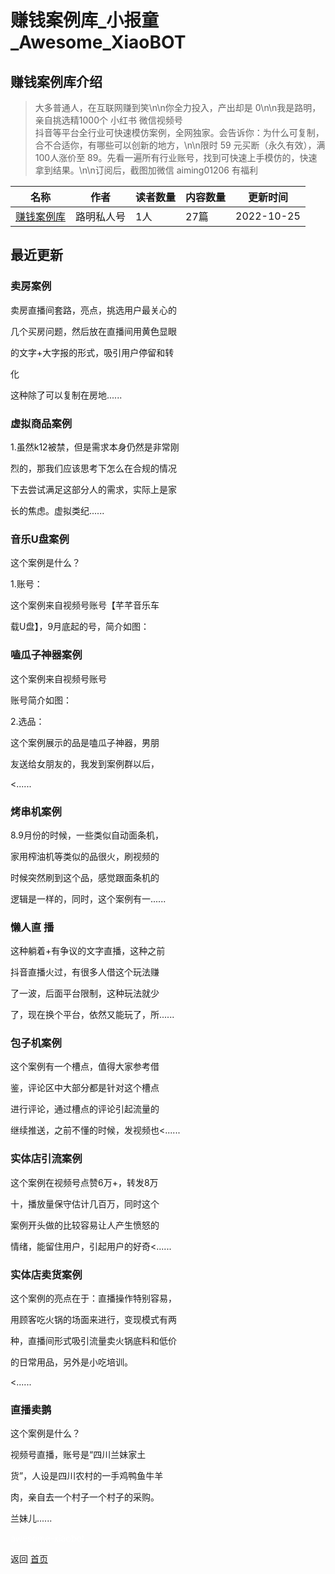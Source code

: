 # 赚钱案例库_小报童_Awesome_XiaoBOT

## 赚钱案例库介绍
> 大多普通人，在互联网赚到笑\n\n你全力投入，产出却是 0\n\n我是路明，亲自挑选精1000个 小红书 微信视频号  
抖音等平台全行业可快速模仿案例，全网独家。会告诉你：为什么可复制，合不合适你，有哪些可以创新的地方，\n\n限时 59 元买断（永久有效），满  
100人涨价至 89。先看一遍所有行业账号，找到可快速上手模仿的，快速拿到结果。\n\n订阅后，截图加微信 aiming01206 有福利  
  


|名称|作者|读者数量|内容数量|更新时间|
|---|---|---|---|---|
|[赚钱案例库](https://xiaobot.net/p/ming161900?refer=0b133df9-27dc-423b-8101-639049001c13)|路明私人号|1人|27篇|2022-10-25|

## 最近更新
### 卖房案例

卖房直播间套路，亮点，挑选用户最关心的

几个买房问题，然后放在直播间用黄色显眼

的文字+大字报的形式，吸引用户停留和转

化

这种除了可以复制在房地......

### 虚拟商品案例

1.虽然k12被禁，但是需求本身仍然是非常刚

烈的，那我们应该思考下怎么在合规的情况

下去尝试满足这部分人的需求，实际上是家

长的焦虑。虚拟类纪......

### 音乐U盘案例

这个案例是什么？

1.账号：

这个案例来自视频号账号【芊芊音乐车

载U盘】，9月底起的号，简介如图：

### 嗑瓜子神器案例

这个案例来自视频号账号

账号简介如图：

2.选品：

这个案例展示的品是嗑瓜子神器，男朋

友送给女朋友的，我发到案例群以后，

<......

### 烤串机案例

8.9月份的时候，一些类似自动面条机，

家用榨油机等类似的品很火，刷视频的

时候突然刷到这个品，感觉跟面条机的

逻辑是一样的，同时，这个案例有一......

### 懒人直 播

这种躺着+有争议的文字直播，这种之前

抖音直播火过，有很多人借这个玩法赚

了一波，后面平台限制，这种玩法就少

了，现在换个平台，依然又能玩了，所......

### 包子机案例

这个案例有一个槽点，值得大家参考借

鉴，评论区中大部分都是针对这个槽点

进行评论，通过槽点的评论引起流量的

继续推送，之前不懂的时候，发视频也<......

### 实体店引流案例

这个案例在视频号点赞6万+，转发8万

十，播放量保守估计几百万，同时这个

案例开头做的比较容易让人产生愤怒的

情绪，能留住用户，引起用户的好奇<......

### 实体店卖货案例

这个案例的亮点在于：直播操作特别容易，

用顾客吃火锅的场面来进行，变现模式有两

种，直播间形式吸引流量卖火锅底料和低价

的日常用品，另外是小吃培训。

<......

### 直播卖鹅

这个案例是什么？

视频号直播，账号是“四川兰妹家土

货”，人设是四川农村的一手鸡鸭鱼牛羊

肉，亲自去一个村子一个村子的采购。

兰妹儿......


<a href="https://github.com/Reno9527/awesome-xiaobot" style="color: white; text-decoration: none;">awesome-xiaobot</a>

返回 [首页](../README.md)
